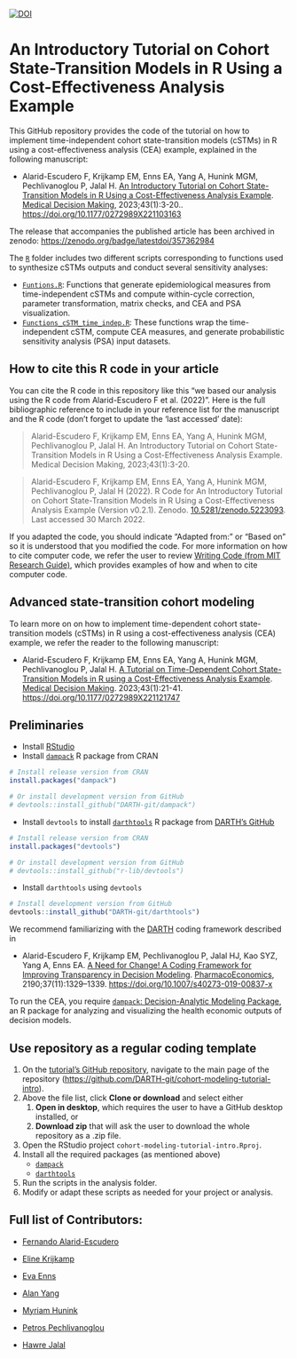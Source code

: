 
<!-- README.md is generated from README.Rmd. Please edit that file -->

[![DOI](https://zenodo.org/badge/357362984.svg)](https://zenodo.org/badge/latestdoi/357362984)

# An Introductory Tutorial on Cohort State-Transition Models in R Using a Cost-Effectiveness Analysis Example

This GitHub repository provides the code of the tutorial on how to
implement time-independent cohort state-transition models (cSTMs) in R
using a cost-effectiveness analysis (CEA) example, explained in the
following manuscript:

- Alarid-Escudero F, Krijkamp EM, Enns EA, Yang A, Hunink MGM,
  Pechlivanoglou P, Jalal H. [An Introductory Tutorial on Cohort
  State-Transition Models in R Using a Cost-Effectiveness Analysis
  Example](https://journals.sagepub.com/doi/full/10.1177/0272989X221103163).
  [Medical Decision Making](https://journals.sagepub.com/home/mdm),
  2023;43(1):3-20.. <https://doi.org/10.1177/0272989X221103163>

The release that accompanies the published article has been archived in
zenodo: <https://zenodo.org/badge/latestdoi/357362984>

The
[`R`](https://github.com/DARTH-git/cohort-modeling-tutorial-intro/tree/main/R)
folder includes two different scripts corresponding to functions used to
synthesize cSTMs outputs and conduct several sensitivity analyses:

- [`Funtions.R`](https://github.com/DARTH-git/cohort-modeling-tutorial-intro/blob/main/R/Functions.R):
  Functions that generate epidemiological measures from time-independent
  cSTMs and compute within-cycle correction, parameter transformation,
  matrix checks, and CEA and PSA visualization.
- [`Functions_cSTM_time_indep.R`](https://github.com/DARTH-git/cohort-modeling-tutorial-intro/blob/main/R/Functions_cSTM_time_indep.R):
  These functions wrap the time-independent cSTM, compute CEA measures,
  and generate probabilistic sensitivity analysis (PSA) input datasets.

## How to cite this R code in your article

You can cite the R code in this repository like this “we based our
analysis using the R code from Alarid-Escudero F et al. (2022)”. Here is
the full bibliographic reference to include in your reference list for
the manuscript and the R code (don’t forget to update the ‘last
accessed’ date):

> Alarid-Escudero F, Krijkamp EM, Enns EA, Yang A, Hunink MGM,
> Pechlivanoglou P, Jalal H. An Introductory Tutorial on Cohort
> State-Transition Models in R Using a Cost-Effectiveness Analysis
> Example. Medical Decision Making, 2023;43(1):3-20.

> Alarid-Escudero F, Krijkamp EM, Enns EA, Yang A, Hunink MGM,
> Pechlivanoglou P, Jalal H (2022). R Code for An Introductory Tutorial
> on Cohort State-Transition Models in R Using a Cost-Effectiveness
> Analysis Example (Version v0.2.1). Zenodo.
> [10.5281/zenodo.5223093](https://www.doi.org/10.5281/zenodo.5223093).
> Last accessed 30 March 2022.

If you adapted the code, you should indicate “Adapted from:” or “Based
on” so it is understood that you modified the code. For more information
on how to cite computer code, we refer the user to review [Writing Code
(from MIT Research
Guide)](https://integrity.mit.edu/handbook/writing-code), which provides
examples of how and when to cite computer code.

## Advanced state-transition cohort modeling

To learn more on on how to implement time-dependent cohort
state-transition models (cSTMs) in R using a cost-effectiveness analysis
(CEA) example, we refer the reader to the following manuscript:

- Alarid-Escudero F, Krijkamp EM, Enns EA, Yang A, Hunink MGM,
  Pechlivanoglou P, Jalal H. [A Tutorial on Time-Dependent Cohort
  State-Transition Models in R using a Cost-Effectiveness Analysis
  Example](https://journals.sagepub.com/doi/full/10.1177/0272989X221121747).
  [Medical Decision Making](https://journals.sagepub.com/home/mdm).
  2023;43(1):21-41. <https://doi.org/10.1177/0272989X221121747>

## Preliminaries

- Install [RStudio](https://www.rstudio.com/products/rstudio/download/)
- Install
  [`dampack`](https://cran.r-project.org/web/packages/dampack/index.html)
  R package from CRAN

``` r
# Install release version from CRAN
install.packages("dampack")

# Or install development version from GitHub
# devtools::install_github("DARTH-git/dampack")
```

- Install `devtools` to install
  [`darthtools`](https://github.com/DARTH-git/darthtools) R package from
  [DARTH’s GitHub](https://github.com/DARTH-git)

``` r
# Install release version from CRAN
install.packages("devtools")

# Or install development version from GitHub
# devtools::install_github("r-lib/devtools")
```

- Install `darthtools` using `devtools`

``` r
# Install development version from GitHub
devtools::install_github("DARTH-git/darthtools")
```

We recommend familiarizing with the [DARTH](http://darthworkgroup.com)
coding framework described in

- Alarid-Escudero F, Krijkamp EM, Pechlivanoglou P, Jalal HJ, Kao SYZ,
  Yang A, Enns EA. [A Need for Change! A Coding Framework for Improving
  Transparency in Decision
  Modeling](https://link.springer.com/article/10.1007/s40273-019-00837-x).
  [PharmacoEconomics](https://www.springer.com/journal/40273),
  2190;37(11):1329–1339. <https://doi.org/10.1007/s40273-019-00837-x>

To run the CEA, you require [`dampack`: Decision-Analytic Modeling
Package](https://cran.r-project.org/web/packages/dampack/index.html), an
R package for analyzing and visualizing the health economic outputs of
decision models.

## Use repository as a regular coding template

1.  On the [tutorial’s GitHub
    repository](https://github.com/DARTH-git/cohort-modeling-tutorial-intro),
    navigate to the main page of the repository
    (<https://github.com/DARTH-git/cohort-modeling-tutorial-intro>).
2.  Above the file list, click **Clone or download** and select either
    1.  **Open in desktop**, which requires the user to have a GitHub
        desktop installed, or
    2.  **Download zip** that will ask the user to download the whole
        repository as a .zip file.
3.  Open the RStudio project `cohort-modeling-tutorial-intro.Rproj`.
4.  Install all the required packages (as mentioned above)
    - [`dampack`](https://cran.r-project.org/web/packages/dampack/index.html)
    - [`darthtools`](https://github.com/DARTH-git/darthtools)
5.  Run the scripts in the analysis folder.
6.  Modify or adapt these scripts as needed for your project or
    analysis.

## Full list of Contributors:

- [Fernando Alarid-Escudero](https://github.com/feralaes)

- [Eline Krijkamp](https://github.com/krijkamp)

- [Eva Enns](https://github.com/evaenns)

- [Alan Yang](https://github.com/alanyang0924)

- [Myriam
  Hunink](http://www.erasmus-epidemiology.nl/people/profile.php?id=45)

- [Petros Pechlivanoglou](https://github.com/ppehli)

- [Hawre Jalal](https://github.com/hjalal)
